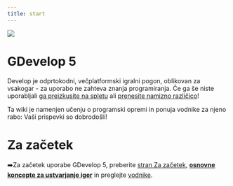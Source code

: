```yaml
---
title: start
---
```

![](/logocompleteeffecttranparent400x100.png)

# GDevelop 5

Develop je odprtokodni, večplatformski igralni pogon, oblikovan za vsakogar - za uporabo ne zahteva znanja programiranja. Če ga še niste uporabljali [ga preizkusite na spletu](https://editor.gdevelop.io) ali [prenesite namizno različico](http://gdevelop.io/download)!

Ta wiki je namenjen učenju o programski opremi in ponuja vodnike za njeno rabo: Vaši prispevki so dobrodošli!

# Za začetek

➡️Za začetek uporabe GDevelop 5, preberite [stran Za začetek](http://wiki.compilgames.net/doku.php/sl/gdevelop5/getting_started), **[osnovne koncepte za ustvarjanje iger](/gdevelop5/tutorials/basic-game-making-concepts)** in preglejte [vodnike](/gdevelop5/tutorials).
